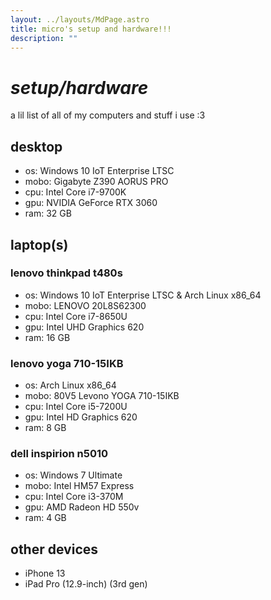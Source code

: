 ```yaml
---
layout: ../layouts/MdPage.astro
title: micro's setup and hardware!!!
description: ""
---
```

# *setup/hardware*

a lil list of all of my computers and stuff i use :3

## desktop

- os: Windows 10 IoT Enterprise LTSC
- mobo: Gigabyte Z390 AORUS PRO
- cpu: Intel Core i7-9700K
- gpu: NVIDIA GeForce RTX 3060
- ram: 32 GB

## laptop(s)

### lenovo thinkpad t480s
- os: Windows 10 IoT Enterprise LTSC & Arch Linux x86_64
- mobo: LENOVO 20L8S62300
- cpu: Intel Core i7-8650U
- gpu: Intel UHD Graphics 620
- ram: 16 GB

### lenovo yoga 710-15IKB
- os: Arch Linux x86_64
- mobo: 80V5 Levono YOGA 710-15IKB
- cpu: Intel Core i5-7200U
- gpu: Intel HD Graphics 620
- ram: 8 GB

### dell inspirion n5010
- os: Windows 7 Ultimate
- mobo: Intel HM57 Express
- cpu: Intel Core i3-370M
- gpu: AMD Radeon HD 550v
- ram: 4 GB

## other devices
- iPhone 13
- iPad Pro (12.9-inch) (3rd gen)
